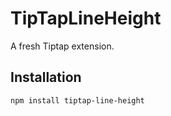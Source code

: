 # TipTapLineHeight

A fresh Tiptap extension.

## Installation

```bash
npm install tiptap-line-height
```
